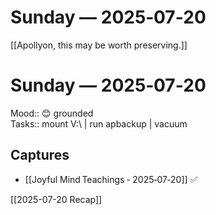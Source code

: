 # Sunday — 2025‑07‑20

[[Apollyon, this may be worth preserving.]]

# Sunday — 2025‑07‑20  
Mood:: 😊 grounded  
Tasks:: mount V:\ | run apbackup | vacuum

## Captures
- [[Joyful Mind Teachings ‑ 2025‑07‑20]] ✅

[[2025-07-20 Recap]]
